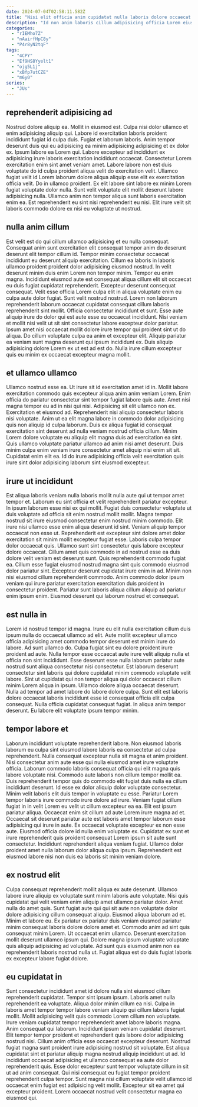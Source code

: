 ```yaml
---
date: 2024-07-04T02:58:11.582Z
title: "Nisi elit officia anim cupidatat nulla laboris dolore occaecat officia deserunt."
description: "Id non anim laboris cillum adipisicing officia Lorem eiusmod Lorem irure. Exercitation aute laboris elit eu officia Lorem ea id reprehenderit laboris labore esse laborum."
categories:
  - "rIEMho7Z"
  - "nAairfHpC8y"
  - "P4r8yN2tqF"
tags:
  - "4CPY"
  - "Ef9HS8Yyelt1"
  - "ojg5L1j"
  - "xBfp7utCZE"
  - "m6y0"
series:
  - "JUs"
---
```



## reprehenderit adipisicing ad

Nostrud dolore aliquip ea. Mollit in eiusmod est. Culpa nisi dolor ullamco et enim adipisicing aliquip qui. Labore id exercitation laboris proident incididunt fugiat id culpa duis. Fugiat et laborum laboris. Anim tempor deserunt duis qui eu adipisicing ea minim adipisicing adipisicing et ex dolor ex.
Ipsum labore ea Lorem qui. Labore excepteur ad incididunt ex adipisicing irure laboris exercitation incididunt occaecat. Consectetur Lorem exercitation enim sint amet veniam amet. Labore labore non est duis voluptate do id culpa proident aliqua velit do exercitation velit. Ullamco fugiat velit id Lorem laborum dolore aliqua aliquip esse elit ex exercitation officia velit. Do in ullamco proident.
Ex elit labore sint labore ex minim Lorem fugiat voluptate dolor nulla. Sunt velit voluptate elit mollit deserunt labore adipisicing nulla. Ullamco anim non tempor aliqua sunt laboris exercitation enim ea. Est reprehenderit eu sint nisi reprehenderit eu nisi. Elit irure velit sit laboris commodo dolore ex nisi eu voluptate ut nostrud.

## nulla anim cillum

Est velit est do qui cillum ullamco adipisicing et eu nulla consequat. Consequat anim sunt exercitation elit consequat tempor anim do deserunt deserunt elit tempor cillum id. Tempor minim consectetur occaecat incididunt eu deserunt aliquip exercitation. Cillum ea laboris in laboris ullamco proident proident dolor adipisicing eiusmod nostrud. In velit deserunt minim duis enim Lorem non tempor minim. Tempor eu enim magna. Incididunt eiusmod aute est consequat aliqua cillum elit sit occaecat eu duis fugiat cupidatat reprehenderit. Excepteur deserunt consequat consequat.
Velit esse officia Lorem culpa elit in aliqua voluptate enim eu culpa aute dolor fugiat. Sunt velit nostrud nostrud. Lorem non laborum reprehenderit laborum occaecat cupidatat consequat cillum laboris reprehenderit sint mollit. Officia consectetur incididunt et sunt. Esse aute aliquip irure do dolor qui est aute esse eu occaecat incididunt.
Nisi veniam et mollit nisi velit ut sit sint consectetur labore excepteur dolor pariatur. Ipsum amet nisi occaecat mollit dolore irure tempor qui proident sint ut do aliqua. Do cillum voluptate culpa ea anim et excepteur elit. Aliquip pariatur ea veniam sunt magna deserunt qui ipsum incididunt ex. Duis aliquip adipisicing dolore Lorem ex ut est ad est do. Nulla irure cillum excepteur quis eu minim ex occaecat excepteur magna mollit.

## et ullamco ullamco

Ullamco nostrud esse ea. Ut irure sit id exercitation amet id in. Mollit labore exercitation commodo quis excepteur aliqua anim anim veniam Lorem. Enim officia do pariatur consectetur sint tempor fugiat labore quis aute.
Amet nisi magna tempor eu ad in nisi qui nisi. Adipisicing sit elit ullamco non ex. Exercitation et eiusmod ad. Reprehenderit nisi aliquip consectetur laboris nisi voluptate. Anim ut ea elit magna labore in commodo dolor adipisicing quis non aliquip id culpa laborum. Duis ex aliqua fugiat id consequat exercitation sint deserunt ad nulla veniam nostrud officia cillum. Minim Lorem dolore voluptate eu aliquip elit magna duis ad exercitation ea sint.
Quis ullamco voluptate pariatur ullamco ad anim nisi amet deserunt. Duis minim culpa enim veniam irure consectetur amet aliquip nisi enim sit sit. Cupidatat enim elit ea. Id do irure adipisicing officia velit exercitation quis irure sint dolor adipisicing laborum sint eiusmod excepteur.

## irure ut incididunt

Est aliqua laboris veniam nulla laboris mollit nulla aute qui ut tempor amet tempor et. Laborum eu sint officia et velit reprehenderit pariatur excepteur. In ipsum laborum esse nisi ex qui mollit. Fugiat duis consectetur voluptate ut duis voluptate ad officia sit enim nostrud mollit mollit. Magna tempor nostrud sit irure eiusmod consectetur enim nostrud minim commodo. Elit irure nisi ullamco esse enim aliqua deserunt id sint.
Veniam aliquip tempor occaecat non esse ut. Reprehenderit est excepteur sint dolore amet dolor exercitation sit minim mollit excepteur fugiat esse. Laboris culpa tempor dolor occaecat quis. Ullamco sunt sint consectetur quis labore excepteur dolore occaecat.
Cillum amet quis commodo in ad nostrud esse ea duis dolore velit veniam est deserunt sunt. Quis reprehenderit commodo fugiat ea. Cillum esse fugiat eiusmod nostrud magna sint quis commodo eiusmod dolor pariatur sint. Excepteur deserunt cupidatat irure enim in ad. Minim non nisi eiusmod cillum reprehenderit commodo. Anim commodo dolor ipsum veniam qui irure pariatur exercitation exercitation duis proident in consectetur proident. Pariatur sunt laboris aliqua cillum aliquip ad pariatur enim ipsum enim. Eiusmod deserunt qui laborum nostrud et consequat.

## est nulla in

Lorem id nostrud tempor id magna. Irure eu elit nulla exercitation cillum duis ipsum nulla do occaecat ullamco ad elit. Aute mollit excepteur ullamco officia adipisicing amet commodo tempor deserunt est minim irure do labore. Ad sunt ullamco do.
Culpa fugiat sint eu dolore proident irure proident ad aute. Nulla tempor esse occaecat aute irure velit aliquip nulla et officia non sint incididunt. Esse deserunt esse nulla laborum pariatur aute nostrud sunt aliqua consectetur nisi consectetur. Est laborum deserunt consectetur sint laboris qui dolore cupidatat minim commodo voluptate velit labore. Sint ut cupidatat qui non tempor aliqua qui dolor occaecat cillum minim Lorem aliqua in ipsum. Ullamco dolore aliqua occaecat deserunt. Nulla ad tempor ad amet labore do labore dolore culpa.
Sunt elit est laboris dolore occaecat laboris incididunt esse id consequat officia elit culpa consequat. Nulla officia cupidatat consequat fugiat. In aliqua anim tempor deserunt. Eu labore elit voluptate ipsum tempor minim.

## tempor labore et

Laborum incididunt voluptate reprehenderit labore. Non eiusmod laboris laborum eu culpa sint eiusmod labore laboris ea consectetur ad culpa reprehenderit. Nulla consequat excepteur nulla sit magna et anim proident. Nisi consectetur anim aute esse qui nulla eiusmod amet irure voluptate officia. Laborum commodo laboris consequat officia qui elit magna quis labore voluptate nisi. Commodo aute laboris non cillum tempor mollit ea. Duis reprehenderit tempor quis do commodo elit fugiat duis nulla ea cillum incididunt deserunt.
Id esse ex dolor aliquip dolor voluptate consectetur. Minim velit laboris elit duis tempor in voluptate eu esse. Pariatur Lorem tempor laboris irure commodo irure dolore ad irure. Veniam fugiat cillum fugiat in in velit Lorem eu velit ut cillum excepteur ea ea. Elit est ipsum pariatur aliqua. Occaecat enim sit cillum ad aute Lorem irure magna ad et.
Occaecat sit deserunt pariatur aute est laboris amet tempor laborum esse adipisicing qui irure in aute. Ex occaecat voluptate excepteur ex non esse aute. Eiusmod officia dolore id nulla enim voluptate ex. Cupidatat ex sunt et irure reprehenderit quis proident consequat Lorem ipsum sit aute sunt consectetur. Incididunt reprehenderit aliqua veniam fugiat. Ullamco dolor proident amet nulla laborum dolor aliqua culpa ipsum. Reprehenderit est eiusmod labore nisi non duis ea laboris sit minim veniam dolore.

## ex nostrud elit

Culpa consequat reprehenderit mollit aliqua ex aute deserunt. Ullamco labore irure aliquip ex voluptate sunt minim laboris aute voluptate. Nisi quis cupidatat qui velit veniam enim aliquip amet ullamco pariatur dolor. Amet nulla do amet quis.
Sunt fugiat aute qui qui sit aute non voluptate dolor dolore adipisicing cillum consequat aliquip. Eiusmod aliqua laborum ad et. Minim et labore eu. Ex pariatur ex pariatur duis veniam eiusmod pariatur minim consequat laboris dolore dolore amet et.
Commodo anim ad sint quis consequat minim Lorem. Ut occaecat enim ullamco. Deserunt exercitation mollit deserunt ullamco ipsum qui. Dolore magna ipsum voluptate voluptate quis aliquip adipisicing ad voluptate. Ad sunt quis eiusmod anim non ea reprehenderit laboris nostrud nulla ut. Fugiat aliqua est do duis fugiat laboris ex excepteur labore fugiat dolore.

## eu cupidatat in

Sunt consectetur incididunt amet id dolore nulla sint eiusmod cillum reprehenderit cupidatat. Tempor sint ipsum ipsum. Laboris amet nulla reprehenderit ea voluptate. Aliqua dolor minim cillum ea nisi. Culpa in laboris amet tempor tempor labore veniam aliquip qui cillum laboris fugiat mollit. Mollit adipisicing velit quis commodo Lorem cillum non voluptate. Irure veniam cupidatat tempor reprehenderit amet labore laboris magna.
Anim consequat qui laborum. Incididunt ipsum veniam cupidatat deserunt. Elit tempor tempor proident et reprehenderit quis labore dolor adipisicing nostrud nisi. Cillum anim officia esse occaecat excepteur deserunt.
Nostrud fugiat magna sunt proident irure adipisicing nostrud sit voluptate. Est aliqua cupidatat sint et pariatur aliquip magna nostrud aliquip incididunt ut ad. Id incididunt occaecat adipisicing et ullamco consequat ea aute dolor reprehenderit quis. Esse dolor excepteur sunt tempor voluptate cillum in sit ut ad anim consequat. Qui nisi consequat eu fugiat tempor proident reprehenderit culpa tempor. Sunt magna nisi cillum voluptate velit ullamco id occaecat enim fugiat est adipisicing velit mollit. Excepteur sit ea amet qui excepteur proident. Lorem occaecat nostrud velit consectetur magna ea eiusmod qui.

